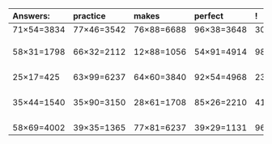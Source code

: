 | Answers: | practice | makes | perfect | ! |
| :--- | :--- | :--- | :--- | :--- |
| 71×54=3834 | 77×46=3542 | 76×88=6688 | 96×38=3648 | 30×64=1920 | 
|   |   |   |   |   | 
|   |   |   |   |   | 
|   |   |   |   |   | 
| 58×31=1798 | 66×32=2112 | 12×88=1056 | 54×91=4914 | 98×75=7350 | 
|   |   |   |   |   | 
|   |   |   |   |   | 
|   |   |   |   |   | 
|   |   |   |   |   | 
| 25×17=425 | 63×99=6237 | 64×60=3840 | 92×54=4968 | 23×87=2001 | 
|   |   |   |   |   | 
|   |   |   |   |   | 
|   |   |   |   |   | 
|   |   |   |   |   | 
| 35×44=1540 | 35×90=3150 | 28×61=1708 | 85×26=2210 | 41×97=3977 | 
|   |   |   |   |   | 
|   |   |   |   |   | 
|   |   |   |   |   | 
|   |   |   |   |   | 
| 58×69=4002 | 39×35=1365 | 77×81=6237 | 39×29=1131 | 96×46=4416 | 
